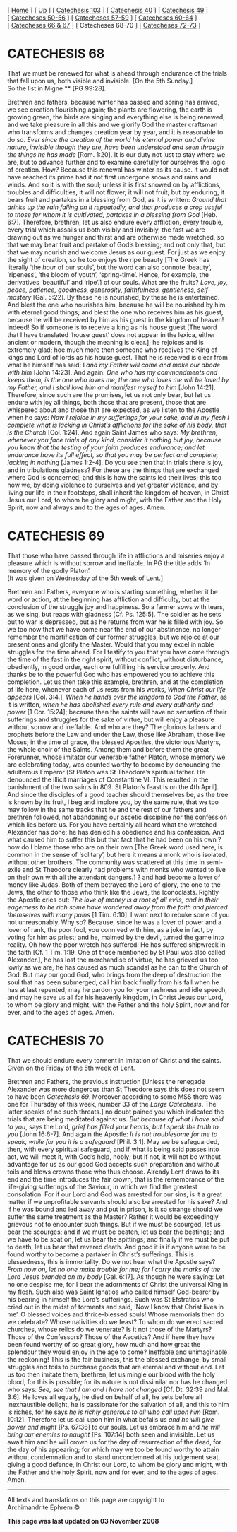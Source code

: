 \[ [Home](index.md) \] \[ [Up](lent.md) \]
\[ [Catechesis 103](catechesis_103.md) \]
\[ [Catechesis 40](ths40.md) \]
\[ [Catechesis 49](catechesis_49.md) \]
\[ [Catecheses 50-56](ths50-56.md) \]
\[ [Catecheses 57-59](ths57-59.md) \]
\[ [Catecheses 60-64](ths60-64.md) \]
\[ [Catecheses 66 & 67](ths66-67.md) \] \[ Catecheses 68-70 \]
\[ [Catecheses 72-73](ths72-73.md) \]

# CATECHESIS 68

That we must be renewed for what is ahead through endurance of the
trials that fall upon us, both visible and invisible. \[On the 5th
Sunday.\]  
So the list in Migne ** \[PG 99:28\]*.*

Brethren and fathers, because winter has passed and spring has arrived,
we see creation flourishing again; the plants are flowering, the earth
is growing green, the birds are singing and everything else is being
renewed; and we take pleasure in all this and we glorify God the master
craftsman who transforms and changes creation year by year, and it is
reasonable to do so. *Ever since the creation of the world his eternal
power and divine nature, invisible though they are, have been understood
and seen through the things he has made* \[Rom. 1:20\]. It is our duty
not just to stay where we are, but to advance further and to examine
carefully for ourselves the logic of creation. How? Because this renewal
has winter as its cause. It would not have reached its prime had it not
first undergone snows and rains and winds. And so it is with the soul;
unless it is first snowed on by afflictions, troubles and difficulties,
it will not flower, it will not fruit; but by enduring, it bears fruit
and partakes in a blessing from God, as it is written: *Ground that
drinks up the rain falling on it repeatedly, and that produces a crop
useful to those for whom it is cultivated, partakes in a blessing from
God* \[Heb. 6:7\]. Therefore, brethren, let us also endure every
affliction, every trouble, every trial which assails us both visibly and
invisibly, the fast we are drawing out as we hunger and thirst and are
otherwise made wretched, so that we may bear fruit and partake of God’s
blessing; and not only that, but that we may nourish and welcome Jesus
as our guest. For just as we enjoy the sight of creation, so he too
enjoys the ripe beauty \[The Greek has literally ‘the *hour* of our
souls’, but the word can also connote ‘beauty‘, ‘ripeness’, ‘the bloom
of youth’, ‘spring-time’. Hence, for example, the derivatives
‘beautiful’ and ‘ripe’.\] of our souls. What are the fruits? *Love,
joy, peace, patience, goodness, generosity, faithfulness, gentleness,
self-mastery* \[Gal. 5:22\]. By these he is nourished, by these he is
entertained. And blest the one who nourishes him, because he will be
nourished by him with eternal good things; and blest the one who
receives him as his guest, because he will be received by him as his
guest in the kingdom of heaven\! Indeed\! So if someone is to receive a
king as his house guest \[The word that I have translated ‘house guest’
does not appear in the lexica, either ancient or modern, though the
meaning is clear.\], he rejoices and is extremely glad; hoe much more
then someone who receives the King of kings and Lord of lords as his
house guest. That he is received is clear from what he himself has said:
I *and my Father will come and make our abode with him* \[John 14:23\].
And again: *One who has my commandments and keeps them, is the one who
loves me; the one who loves me will be loved by my Father, and I shall
love him and manifest myself to him* \[John 14:21\]. Therefore, since
such are the promises, let us not only bear, but let us endure with joy
all things, both those that are present, those that are whispered about
and those that are expected, as we listen to the Apostle when he says:
*Now I rejoice in my sufferings for your sake, and in my flesh I
complete what is lacking in Christ’s afflictions for the sake of his
body, that is the Church* \[Col. 1:24\]. And again Saint James who says:
*My brethren, whenever you face trials of any kind, consider it nothing
but joy, because you know that the testing of your faith produces
endurance; and let endurance have its full effect, so that you may be
perfect and complete, lacking in nothing* \[James 1:2-4\]. Do you see
then that in trials there is joy, and in tribulations gladness? For
these are the things that are exchanged where God is concerned; and this
is how the saints led their lives; this too how we, by doing violence to
ourselves and yet greater violence, and by living our life in their
footsteps, shall inherit the kingdom of heaven, in Christ Jesus our
Lord, to whom be glory and might, with the Father and the Holy Spirit,
now and always and to the ages of ages. Amen.

# CATECHESIS 69

That those who have passed through life in afflictions and miseries
enjoy a pleasure which is without sorrow and ineffable. In PG the title
adds ‘In memory of the godly Platon’.  
\[It was given on Wednesday of the 5th week of Lent.\]

Brethren and Fathers, everyone who is starting something, whether it be
word or action, at the beginning has affliction and difficulty, but at
the conclusion of the struggle joy and happiness. So a farmer sows with
tears, as we sing, but reaps with gladness \[Cf. Ps. 125:5\]. The
soldier as he sets out to war is depressed, but as he returns from war
he is filled with joy. So we too now that we have come near the end of
our abstinence, no longer remember the mortification of our former
struggles, but we rejoice at our present ones and glorify the Master.
Would that you may excel in noble struggles for the time ahead. For I
testify to you that you have come through the time of the fast in the
right spirit, without conflict, without disturbance, obediently, in good
order, each one fulfilling his service properly. And thanks be to the
powerful God who has empowered you to achieve this completion. Let us
then take this example, brethren, and at the completion of life here,
whenever each of us rests from his works, *When Christ our life appears*
\[Col. 3:4.\], *When he hands over the kingdom to God the Father*, as it
is written, *when he has abolished every rule and every authority and
power* \[1 Cor. 15:24\]; because then the saints will have no sensation
of their sufferings and struggles for the sake of virtue, but will enjoy
a pleasure without sorrow and ineffable. And who are they? The glorious
fathers and prophets before the Law and under the Law, those like
Abraham, those like Moses; in the time of grace, the blessed Apostles,
the victorious Martyrs, the whole choir of the Saints. Among them and
before them the great Forerunner, whose imitator our venerable father
Platon, whose memory we are celebrating today, was counted worthy to
become by denouncing the adulterous Emperor \[St Platon was St
Theodore’s spiritual father. He denounced the illicit marriages of
Constantine VI. This resulted in the banishment of the two saints in
809. St Platon’s feast is on the 4th April\]. And since the disciples of
a good teacher should themselves be, as the tree is known by its fruit,
I beg and implore you, by the same rule, that we too may follow in the
same tracks that he and the rest of our fathers and brethren followed,
not abandoning our ascetic discipline nor the confession which lies
before us. For you have certainly all heard what the wretched Alexander
has done; he has denied his obedience and his confession. And what
caused him to suffer this but that fact that he had been on his own ?
how do I blame those who are on their own \[The Greek word used here, is
common in the sense of ‘solitary’, but here it means a monk who is
isolated, without other brothers. The community was scattered at this
time in semi-exile and St Theodore clearly had problems with monks who
wanted to live on their own with all the attendant dangers.\] ? and had
become a lover of money like Judas. Both of them betrayed the Lord of
glory, the one to the Jews, the other to those who think like the Jews,
the Iconoclasts. Rightly the Apostle cries out: *The love of money is a
root of all evils, and in their eagerness to be rich some have wandered
away from the faith and pierced themselves with many pains* \[1 Tim.
6:10\]. I want next to rebuke some of you not unreasonably. Why so?
Because, since he was a lover of power and a lover of rank, the poor
fool, you connived with him, as a joke in fact, by voting for him as
priest; and he, maimed by the devil, turned the game into reality. Oh
how the poor wretch has suffered\! He has suffered shipwreck in the
faith \[Cf. 1 Tim. 1:19. One of those mentioned by St Paul was also
called Alexander.\], he has lost the merchandise of virtue, he has
grieved us too lowly as we are, he has caused as much scandal as he can
to the Church of God. But may our good God, who brings from the deep of
destruction the soul that has been submerged, call him back finally from
his fall when he has at last repented; may he pardon you for your
rashness and idle speech, and may he save us all for his heavenly
kingdom, in Christ Jesus our Lord, to whom be glory and might, with the
Father and the holy Spirit, now and for ever, and to the ages of ages.
Amen.

# CATECHESIS 70

That we should endure every torment in imitation of Christ and the
saints.  
Given on the Friday of the 5th week of Lent.

Brethren and Fathers, the previous instruction \[Unless the renegade
Alexander was more dangerous than St Theodore says this does not seem to
have been *Catechesis 69*. Moreover according to some MSS there was one
for Thursday of this week, number 33 of the *Large Catechesis*. The
latter speaks of no such threats.\] no doubt pained you which indicated
the trials that are being meditated against us. *But because of what I
have said to you*, says the Lord, *grief has filled your hearts; but I
speak the truth to you* \[John 16:6-7\]. And again the Apostle: *It is
not troublesome for me to speak, while for you it is a safeguard*
\[Phil. 3:1\]. May we be safeguarded, then, with every spiritual
safeguard, and if what is being said passes into act, we will meet it,
with God’s help, nobly; but if not, it will not be without advantage for
us as our good God accepts such preparation and without toils and blows
crowns those who thus choose. Already Lent draws to its end and the time
introduces the fair crown, that is the remembrance of the life-giving
sufferings of the Saviour, in which we find the greatest consolation.
For if our Lord and God was arrested for our sins, is it a great matter
if we unprofitable servants should also be arrested for his sake? And if
he was bound and led away and put in prison, is it so strange should we
suffer the same treatment as the Master? Rather it would be exceedingly
grievous not to encounter such things. But if we must be scourged, let
us bear the scourges; and if we must be beaten, let us bear the
beatings; and we have to be spat on, let us bear the spittings; and
finally if we must be put to death, let us bear that revered death. And
good it is if anyone were to be found worthy to become a partaker in
Christ’s sufferings. This is blessedness, this is immortality. Do we not
hear what the Apostle says? *From now on, let no one make trouble for
me; for I carry the marks of the Lord Jesus branded on my body* \[Gal.
6:17\]. As though he were saying: Let no one despise me, for I bear the
adornments of Christ the universal King in my flesh. Such also was Saint
Ignatios who called himself God-bearer by his bearing in himself the
Lord’s sufferings. Such was St Efstratios who cried out in the midst of
torments and said, ‘Now I know that Christ lives in me’. O blessed
voices and thrice-blessed souls\! Whose memorials then do we celebrate?
Whose nativities do we feast? To whom do we erect sacred churches, whose
relics do we venerate? Is it not those of the Martyrs? Those of the
Confessors? Those of the Ascetics? And if here they have been found
worthy of so great glory, how much and how great the splendour they
would enjoy in the age to come? Ineffable and unimaginable the
reckoning\! This is the fair business, this the blessed exchange: by
small struggles and toils to purchase goods that are eternal and without
end. Let us too then imitate them, brethren; let us mingle our blood
with the holy blood, for this is possible; for its nature is not
dissimilar nor has he changed who says: *See, see that I am and I have
not changed* \[Cf. Dt. 32:39 and Mal. 3:6\]. He loves all equally, he
died on behalf of all, he sets before all inexhaustible delight, he is
passionate for the salvation of all, and this to him is riches, for he
says *he is richly generous to all who call upon him* \[Rom. 10:12\].
Therefore let us call upon him in what befalls us *and he will give
power and might* \[Ps. 67:36\] to our souls. Let us embrace him and *he
will bring our enemies to naught* \[Ps. 107:14\] both seen and
invisible. Let us await him and he will crown us for the day of
resurrection of the dead, for the day of his appearing; for which may we
too be found worthy to attain without condemnation and to stand
uncondemned at his judgement seat, giving a good defence, in Christ our
Lord, to whom be glory and might, with the Father and the holy Spirit,
now and for ever, and to the ages of ages. Amen. 

-----

All texts and translations on this page are copyright to  
Archimandrite Ephrem ©

**This page was last updated on 03 November 2008**


